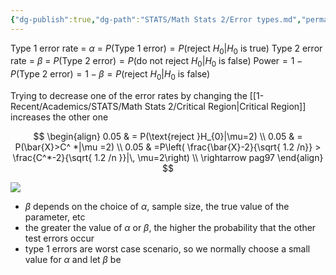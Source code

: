 ```yaml
---
{"dg-publish":true,"dg-path":"STATS/Math Stats 2/Error types.md","permalink":"/stats/math-stats-2/error-types/","created":"2025-03-21T20:05:06.947-04:00","updated":"2025-07-07T17:32:42.410-04:00"}
---
```


Type 1 error rate = $\alpha$ = $P(\text{Type 1 error})=P(\text{reject }H_{0}|H_{0} \text{ is true})$
Type 2 error rate = $\beta$ = $P(\text{Type 2 error})=P(\text{do not reject }H_{0}|H_{0} \text{ is false})$
$\text{Power}=1-P(\text{Type 2 error})=1-\beta= P(\text{reject }H_{0}|H_{0}\text{ is false})$

Trying to decrease one of the error rates by changing the [[1-Recent/Academics/STATS/Math Stats 2/Critical Region\|Critical Region]] increases the other one

$$
\begin{align}
0.05 & = P(\text{reject }H_{0}|\mu=2) \\
0.05 & = P(\bar{X}>C^ *|\mu =2) \\
0.05 & =P\left( \frac{\bar{X}-2}{\sqrt{ 1.2 /n}} > \frac{C^*-2}{\sqrt{ 1.2 /n }}|\, \mu=2\right) \\
\rightarrow pag97
\end{align}
$$

![](https://i.imgur.com/DvJq87j.png)




- $\beta$ depends on the choice of $\alpha$, sample size, the true value of the parameter, etc
- the greater the value of $\alpha$ or $\beta$, the higher the probability that the other test errors occur
- type 1 errors are worst case scenario, so we normally choose a small value for $\alpha$ and let $\beta$ be